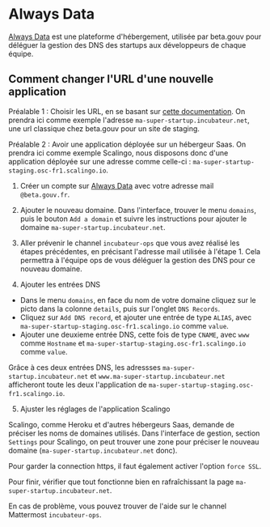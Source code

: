 # Always Data

[Always Data](https://admin.alwaysdata.com/) est une plateforme d'hébergement, utilisée par beta.gouv pour déléguer la gestion des DNS des startups aux développeurs de chaque équipe.

## Comment changer l'URL d'une nouvelle application

Préalable 1 : Choisir les URL, en se basant sur [cette documentation](https://doc.incubateur.net/communaute/gerer-sa-startup-detat-ou-de-territoires-au-quotidien/je-fais-des-choix-technologique/choisir-son-nom-de-domaine). On prendra ici comme exemple l'adresse `ma-super-startup.incubateur.net`, une url classique chez beta.gouv pour un site de staging.

Préalable 2 : Avoir une application déployée sur un hébergeur Saas. On prendra ici comme exemple Scalingo, nous disposons donc d'une application déployée sur une adresse comme celle-ci : `ma-super-startup-staging.osc-fr1.scalingo.io`.

1. Créer un compte sur [Always Data](https://admin.alwaysdata.com/) avec votre adresse mail `@beta.gouv.fr`.

2. Ajouter le nouveau domaine. Dans l'interface, trouver le menu `domains`, puis le bouton `Add a domain` et suivre les instructions pour ajouter le domaine `ma-super-startup.incubateur.net`.

3. Aller prévenir le channel `incubateur-ops` que vous avez réalisé les étapes précédentes, en précisant l'adresse mail utilisée à l'étape 1. Cela permettra à l'équipe ops de vous déléguer la gestion des DNS pour ce nouveau domaine.

4. Ajouter les entrées DNS
  - Dans le menu `domains`, en face du nom de votre domaine cliquez sur le picto dans la colonne `details`, puis sur l'onglet `DNS Records`.
  - Cliquez sur `Add DNS record`, et ajouter une entrée de type `ALIAS`, avec `ma-super-startup-staging.osc-fr1.scalingo.io` comme `value`.
  - Ajouter une deuxieme entrée DNS, cette fois de type `CNAME`, avec `www` comme `Hostname` et `ma-super-startup-staging.osc-fr1.scalingo.io` comme `value`.

Grâce à ces deux entrées DNS, les adressses `ma-super-startup.incubateur.net` et `www.ma-super-startup.incubateur.net` afficheront toute les deux l'application de `ma-super-startup-staging.osc-fr1.scalingo.io`.

5. Ajuster les réglages de l'application Scalingo

  Scalingo, comme Heroku et d'autres hébergeurs Saas, demande de préciser les noms de domaines utilisés. Dans l'interface de gestion, section `Settings` pour Scalingo, on peut trouver une zone pour préciser le nouveau domaine (`ma-super-startup.incubateur.net` donc).

  Pour garder la connection https, il faut également activer l'option `force SSL`.

Pour finir, vérifier que tout fonctionne bien en rafraîchissant la page `ma-super-startup.incubateur.net`.

En cas de problème, vous pouvez trouver de l'aide sur le channel Mattermost `incubateur-ops`.
